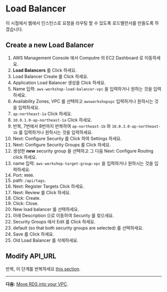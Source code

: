 # Load Balancer

이 시점에서 웹에서 인스턴스로 요청을 라우팅 할 수 있도록 로드밸런서를 만들도록 하겠습니다.

## Create a new Load Balancer
1. AWS Management Console 에서 Computre 의 EC2 Dashboard 로 이동하세요.
2. **Load Balancers** 를 Click 하세요.
3. Load Balancer Create 를 Click 하세요.
4. Application Load Balancer 생성을 Click 하세요.
5. Name 입력: `aws-workshop-load-balancer-vpc` 을 입력하거나 원하는 것을 입력하세요.
6. Availability Zones, VPC 를 선택하고 `awsworkshopvpc` 입력하거나 원하시는 것을 입력하세요.
7. `ap-northeast-1a` Click 하세요.
8. `10.0.1.0-ap-northeast-1a` Click 하세요.
9. 반복, 7번에서 8번까지 반복하여 `ap-northeast-1b` 와 `10.0.3.0-ap-northeast-1b` 를 입력하거나 원하시는 것을 입력하세요.
10. Next: Configure Security 를 Click 하여 Settings 하세요.
11. Next: Configure Security Groups 를 Click 하세요.
12. 생성한 **new** security group 을 선택하고 그 다음 Next: Configure Routing click 하세요.
13. name 입력: `aws-workshop-target-group-vpc` 을 입력하거나 원하시는 것을 입력하세요.
14. Port: `9000`.
15. path: `/api/tags`.
16. Next: Register Targets Click 하세요.
17. Next: Review 를 Click 하세요.
18. Click: Create.
19. Click: Close.
20. New load balancer 를 선택하세요.
21. 아래 Description 으로 이동하여 Security 를 찾으세요.
22. Security Groups 에서 Edit 를 Click 하세요.
23. default (so that both security groups are selected) 를 선택하세요.
24. Save 를 Click 하세요.
25. Old Load Balancer 를 삭제하세요.

## Modify API_URL
반복, 이 단계를 반복하세요 [this section](/workshop/elb-auto-scaling-group/03-finishing-up.md).

---
**다음:** [Move RDS into your VPC](/workshop/vpc-subnets-bastion/05-RDS.md).
